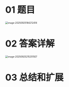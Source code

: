 # 01 题目

<img src="https://cvp.oss-cn-shanghai.aliyuncs.com/202509251842460.png" alt="image-20250925184212414" style="zoom:50%;" />



# 02 答案详解

<img src="https://cvp.oss-cn-shanghai.aliyuncs.com/202509252152866.png" alt="image-20250925215251507" style="zoom:50%;" />



# 03 总结和扩展

